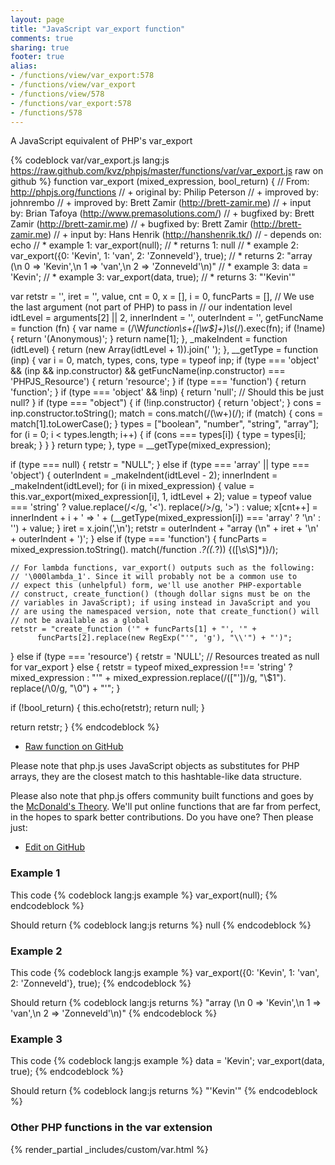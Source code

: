 ```yaml
---
layout: page
title: "JavaScript var_export function"
comments: true
sharing: true
footer: true
alias:
- /functions/view/var_export:578
- /functions/view/var_export
- /functions/view/578
- /functions/var_export:578
- /functions/578
---
```

<!-- Generated by Rakefile:build -->
A JavaScript equivalent of PHP's var_export

{% codeblock var/var_export.js lang:js https://raw.github.com/kvz/phpjs/master/functions/var/var_export.js raw on github %}
function var_export (mixed_expression, bool_return) {
  // From: http://phpjs.org/functions
  // +   original by: Philip Peterson
  // +   improved by: johnrembo
  // +   improved by: Brett Zamir (http://brett-zamir.me)
  // +      input by: Brian Tafoya (http://www.premasolutions.com/)
  // +   bugfixed by: Brett Zamir (http://brett-zamir.me)
  // +   bugfixed by: Brett Zamir (http://brett-zamir.me)
  // +      input by: Hans Henrik (http://hanshenrik.tk/)
  // -    depends on: echo
  // *     example 1: var_export(null);
  // *     returns 1: null
  // *     example 2: var_export({0: 'Kevin', 1: 'van', 2: 'Zonneveld'}, true);
  // *     returns 2: "array (\n  0 => 'Kevin',\n  1 => 'van',\n  2 => 'Zonneveld'\n)"
  // *     example 3: data = 'Kevin';
  // *     example 3: var_export(data, true);
  // *     returns 3: "'Kevin'"

  var retstr = '',
    iret = '',
    value,
    cnt = 0,
    x = [],
    i = 0,
    funcParts = [],
    // We use the last argument (not part of PHP) to pass in
    // our indentation level
    idtLevel = arguments[2] || 2,
    innerIndent = '',
    outerIndent = '',
    getFuncName = function (fn) {
      var name = (/\W*function\s+([\w\$]+)\s*\(/).exec(fn);
      if (!name) {
        return '(Anonymous)';
      }
      return name[1];
    },
    _makeIndent = function (idtLevel) {
      return (new Array(idtLevel + 1)).join(' ');
    },
    __getType = function (inp) {
      var i = 0, match, types, cons, type = typeof inp;
      if (type === 'object' && (inp && inp.constructor) &&
        getFuncName(inp.constructor) === 'PHPJS_Resource') {
        return 'resource';
      }
      if (type === 'function') {
        return 'function';
      }
      if (type === 'object' && !inp) {
        return 'null'; // Should this be just null?
      }
      if (type === "object") {
        if (!inp.constructor) {
          return 'object';
        }
        cons = inp.constructor.toString();
        match = cons.match(/(\w+)\(/);
        if (match) {
          cons = match[1].toLowerCase();
        }
        types = ["boolean", "number", "string", "array"];
        for (i = 0; i < types.length; i++) {
          if (cons === types[i]) {
            type = types[i];
            break;
          }
        }
      }
      return type;
    },
    type = __getType(mixed_expression);

  if (type === null) {
    retstr = "NULL";
  } else if (type === 'array' || type === 'object') {
    outerIndent = _makeIndent(idtLevel - 2);
    innerIndent = _makeIndent(idtLevel);
    for (i in mixed_expression) {
      value = this.var_export(mixed_expression[i], 1, idtLevel + 2);
      value = typeof value === 'string' ? value.replace(/</g, '&lt;').
                        replace(/>/g, '&gt;') : value;
      x[cnt++] = innerIndent + i + ' => ' +
            (__getType(mixed_expression[i]) === 'array' ?
              '\n' : '') + value;
    }
    iret = x.join(',\n');
    retstr = outerIndent + "array (\n" + iret + '\n' + outerIndent + ')';
  } else if (type === 'function') {
    funcParts = mixed_expression.toString().
            match(/function .*?\((.*?)\) \{([\s\S]*)\}/);

    // For lambda functions, var_export() outputs such as the following:
    // '\000lambda_1'. Since it will probably not be a common use to
    // expect this (unhelpful) form, we'll use another PHP-exportable
    // construct, create_function() (though dollar signs must be on the
    // variables in JavaScript); if using instead in JavaScript and you
    // are using the namespaced version, note that create_function() will
    // not be available as a global
    retstr = "create_function ('" + funcParts[1] + "', '" +
          funcParts[2].replace(new RegExp("'", 'g'), "\\'") + "')";
  } else if (type === 'resource') {
    retstr = 'NULL'; // Resources treated as null for var_export
  } else {
    retstr = typeof mixed_expression !== 'string' ? mixed_expression :
          "'" + mixed_expression.replace(/(["'])/g, "\\$1").
              replace(/\0/g, "\\0") + "'";
  }

  if (!bool_return) {
    this.echo(retstr);
    return null;
  }

  return retstr;
}
{% endcodeblock %}

 - [Raw function on GitHub](https://github.com/kvz/phpjs/blob/master/functions/var/var_export.js)

Please note that php.js uses JavaScript objects as substitutes for PHP arrays, they are 
the closest match to this hashtable-like data structure. 

Please also note that php.js offers community built functions and goes by the 
[McDonald's Theory](https://medium.com/what-i-learned-building/9216e1c9da7d). We'll put online 
functions that are far from perfect, in the hopes to spark better contributions. 
Do you have one? Then please just: 

 - [Edit on GitHub](https://github.com/kvz/phpjs/edit/master/functions/var/var_export.js)

### Example 1
This code
{% codeblock lang:js example %}
var_export(null);
{% endcodeblock %}

Should return
{% codeblock lang:js returns %}
null
{% endcodeblock %}

### Example 2
This code
{% codeblock lang:js example %}
var_export({0: 'Kevin', 1: 'van', 2: 'Zonneveld'}, true);
{% endcodeblock %}

Should return
{% codeblock lang:js returns %}
"array (\n  0 => 'Kevin',\n  1 => 'van',\n  2 => 'Zonneveld'\n)"
{% endcodeblock %}

### Example 3
This code
{% codeblock lang:js example %}
data = 'Kevin';
var_export(data, true);
{% endcodeblock %}

Should return
{% codeblock lang:js returns %}
"'Kevin'"
{% endcodeblock %}


### Other PHP functions in the var extension
{% render_partial _includes/custom/var.html %}
